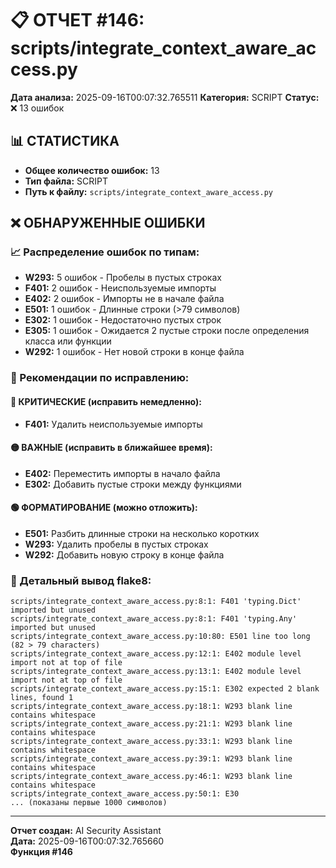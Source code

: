 # 📋 ОТЧЕТ #146: scripts/integrate_context_aware_access.py

**Дата анализа:** 2025-09-16T00:07:32.765511
**Категория:** SCRIPT
**Статус:** ❌ 13 ошибок

## 📊 СТАТИСТИКА

- **Общее количество ошибок:** 13
- **Тип файла:** SCRIPT
- **Путь к файлу:** `scripts/integrate_context_aware_access.py`

## ❌ ОБНАРУЖЕННЫЕ ОШИБКИ

### 📈 Распределение ошибок по типам:

- **W293:** 5 ошибок - Пробелы в пустых строках
- **F401:** 2 ошибок - Неиспользуемые импорты
- **E402:** 2 ошибок - Импорты не в начале файла
- **E501:** 1 ошибок - Длинные строки (>79 символов)
- **E302:** 1 ошибок - Недостаточно пустых строк
- **E305:** 1 ошибок - Ожидается 2 пустые строки после определения класса или функции
- **W292:** 1 ошибок - Нет новой строки в конце файла

### 🎯 Рекомендации по исправлению:

#### 🔴 КРИТИЧЕСКИЕ (исправить немедленно):
- **F401:** Удалить неиспользуемые импорты

#### 🟡 ВАЖНЫЕ (исправить в ближайшее время):
- **E402:** Переместить импорты в начало файла
- **E302:** Добавить пустые строки между функциями

#### 🟢 ФОРМАТИРОВАНИЕ (можно отложить):
- **E501:** Разбить длинные строки на несколько коротких
- **W293:** Удалить пробелы в пустых строках
- **W292:** Добавить новую строку в конце файла

### 📝 Детальный вывод flake8:

```
scripts/integrate_context_aware_access.py:8:1: F401 'typing.Dict' imported but unused
scripts/integrate_context_aware_access.py:8:1: F401 'typing.Any' imported but unused
scripts/integrate_context_aware_access.py:10:80: E501 line too long (82 > 79 characters)
scripts/integrate_context_aware_access.py:12:1: E402 module level import not at top of file
scripts/integrate_context_aware_access.py:13:1: E402 module level import not at top of file
scripts/integrate_context_aware_access.py:15:1: E302 expected 2 blank lines, found 1
scripts/integrate_context_aware_access.py:18:1: W293 blank line contains whitespace
scripts/integrate_context_aware_access.py:21:1: W293 blank line contains whitespace
scripts/integrate_context_aware_access.py:33:1: W293 blank line contains whitespace
scripts/integrate_context_aware_access.py:39:1: W293 blank line contains whitespace
scripts/integrate_context_aware_access.py:46:1: W293 blank line contains whitespace
scripts/integrate_context_aware_access.py:50:1: E30
... (показаны первые 1000 символов)
```

---
**Отчет создан:** AI Security Assistant  
**Дата:** 2025-09-16T00:07:32.765660  
**Функция #146**
